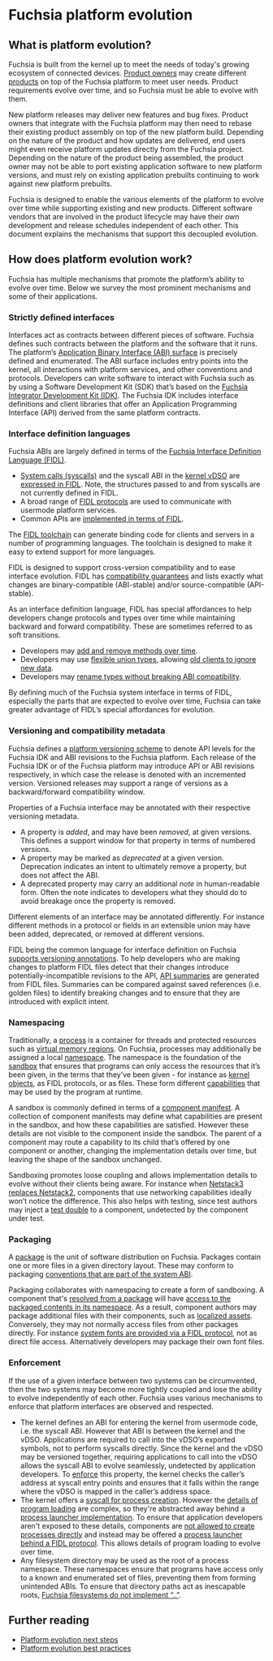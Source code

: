 # Fuchsia platform evolution

## What is platform evolution?

Fuchsia is built from the kernel up to meet the needs of today's growing
ecosystem of connected devices. [Product owners][glossary.product-owner] may
create different [products][glossary.product] on top of the Fuchsia platform to
meet user needs. Product requirements evolve over time, and so Fuchsia must be
able to evolve with them.

New platform releases may deliver new features and bug fixes. Product owners
that integrate with the Fuchsia platform may then need to rebase their existing
product assembly on top of the new platform build. Depending on the nature of
the product and how updates are delivered, end users might even receive platform
updates directly from the Fuchsia project. Depending on the nature of the
product being assembled, the product owner may not be able to port existing
application software to new platform versions, and must rely on existing
application prebuilts continuing to work against new platform prebuilts.

Fuchsia is designed to enable the various elements of the platform to evolve
over time while supporting existing and new products. Different software vendors
that are involved in the product lifecycle may have their own development and
release schedules independent of each other. This document explains the
mechanisms that support this decoupled evolution.

## How does platform evolution work?

Fuchsia has multiple mechanisms that promote the platform’s ability to evolve
over time. Below we survey the most prominent mechanisms and some of their
applications.

### Strictly defined interfaces

Interfaces act as contracts between different pieces of software. Fuchsia
defines such contracts between the platform and the software that it runs. The
platform’s [Application Binary Interface (ABI) surface][fsi-abi-surface] is
precisely defined and enumerated. The ABI surface includes entry points into the
kernel, all interactions with platform services, and other conventions and
protocols. Developers can write software to interact with Fuchsia such as by
using a Software Development Kit (SDK) that’s based on the
[Fuchsia Integrator Development Kit (IDK)][idk]. The Fuchsia IDK includes
interface definitions and client libraries that offer an Application Programming
Interface (API) derived from the same platform contracts.

### Interface definition languages

Fuchsia ABIs are largely defined in terms of the
[Fuchsia Interface Definition Language (FIDL)][fidl].

- [System calls (syscalls)][syscalls] and the syscall ABI in the
  [kernel vDSO][vdso] are [expressed in FIDL][syscall-life]. Note, the
  structures passed to and from syscalls are not currently defined in FIDL.
- A broad range of [FIDL protocols][fidl-reference] are used to communicate with
  usermode platform services.
- Common APIs are [implemented in terms of FIDL][open-life].

The [FIDL toolchain][rfc-0097] can generate binding code for clients and servers
in a number of programming languages. The toolchain is designed to make it easy
to extend support for more languages.

FIDL is designed to support cross-version compatibility and to ease interface
evolution. FIDL has [compatibility guarantees][fidl-compatibility] and lists
exactly what changes are binary-compatible (ABI-stable) and/or source-compatible
(API-stable).

As an interface definition language, FIDL has special affordances to help
developers change protocols and types over time while maintaining backward and
forward compatibility. These are sometimes referred to as soft transitions.

- Developers may [add and remove methods over time][rfc-0021].
- Developers may use [flexible union types][rfc-0061], allowing
  [old clients to ignore new data][rfc-0033].
- Developers may [rename types without breaking ABI compatibility][rfc-0048].

By defining much of the Fuchsia system interface in terms of FIDL, especially
the parts that are expected to evolve over time, Fuchsia can take greater
advantage of FIDL’s special affordances for evolution.

### Versioning and compatibility metadata

Fuchsia defines a [platform versioning scheme][rfc-0002] to denote API levels
for the Fuchsia IDK and ABI revisions to the Fuchsia platform. Each release of
the Fuchsia IDK or of the Fuchsia platform may introduce API or ABI revisions
respectively, in which case the release is denoted with an incremented version.
Versioned releases may support a range of versions as a backward/forward
compatibility window.

Properties of a Fuchsia interface may be annotated with their respective
versioning metadata.

- A property is _added_, and may have been _removed_, at given versions. This
  defines a support window for that property in terms of numbered versions.
- A property may be marked as _deprecated_ at a given version. Deprecation
  indicates an intent to ultimately remove a property, but does not affect the
  ABI.
- A deprecated property may carry an additional _note_ in human-readable form.
  Often the note indicates to developers what they should do to avoid breakage
  once the property is removed.

Different elements of an interface may be annotated differently. For instance
different methods in a protocol or fields in an extensible union may have been
added, deprecated, or removed at different versions.

FIDL being the common language for interface definition on Fuchsia
[supports versioning annotations][rfc-0083]. To help developers who are making
changes to platform FIDL files detect that their changes introduce
potentially-incompatible revisions to the API, [API summaries][rfc-0076] are
generated from FIDL files. Summaries can be compared against saved references
(i.e. golden files) to identify breaking changes and to ensure that they are
introduced with explicit intent.

### Namespacing

Traditionally, a [process] is a container for threads and protected resources
such as [virtual memory regions][vmar]. On Fuchsia, processes may additionally
be assigned a local [namespace][namespaces]. The namespace is the foundation of
the [sandbox] that ensures that programs can only access the resources that it’s
been given, in the terms that they’ve been given - for instance as
[kernel objects][kernel-objects], as FIDL protocols, or as files. These form
different [capabilities] that may be used by the program at runtime.

A sandbox is commonly defined in terms of a
[component manifest][component-manifest]. A collection of component manifests
may define what capabilities are present in the sandbox, and how these
capabilities are satisfied. However these details are not visible to the
component inside the sandbox. The parent of a component may route a capability
to its child that’s offered by one component or another, changing the
implementation details over time, but leaving the shape of the sandbox
unchanged.

Sandboxing promotes loose coupling and allows implementation details to evolve
without their clients being aware. For instance when
[Netstack3 replaces Netstack2][roadmap-netstack3], components that use
networking capabilities ideally won’t notice the difference. This also helps
with testing, since test authors may inject a [test double][test-double] to a
component, undetected by the component under test.

### Packaging

A [package] is the unit of software distribution on Fuchsia. Packages contain
one or more files in a given directory layout. These may conform to packaging
[conventions that are part of the system ABI][fsi-package-conventions].

Packaging collaborates with namespacing to create a form of sandboxing. A
component that's [resolved from a package][package-url] will have
[access to the packaged contents in its namespace][component-data]. As a result,
component authors may package additional files with their components, such as
[localized assets][l10n-packaging]. Conversely, they may not normally access
files from other packages directly. For instance
[system fonts are provided via a FIDL protocol][font-provider-fidl], not as
direct file access. Alternatively developers may package their own font files.

### Enforcement

If the use of a given interface between two systems can be circumvented, then
the two systems may become more tightly coupled and lose the ability to evolve
independently of each other. Fuchsia uses various mechanisms to enforce that
platform interfaces are observed and respected.

- The kernel defines an ABI for entering the kernel from usermode code, i.e. the
  syscall ABI. However that ABI is between the kernel and the vDSO. Applications
  are required to call into the vDSO’s exported symbols, not to perform syscalls
  directly. Since the kernel and the vDSO may be versioned together, requiring
  applications to call into the vDSO allows the syscall ABI to evolve
  seamlessly, undetected by application developers. To
  [enforce][vdso-enforcement] this property, the kernel checks the caller’s
  address at syscall entry points and ensures that it falls within the range
  where the vDSO is mapped in the caller’s address space.
- The kernel offers a [syscall for process creation][zx-process-create]. However
  the [details of program loading][program-loading] are complex, so they're
  abstracted away behind a [process launcher implementation][process-launcher].
  To ensure that application developers aren't exposed to these details,
  components are [not allowed to create processes directly][fsi-job-policy] and
  instead may be offered a
  [process launcher behind a FIDL protocol][process-launcher-fidl]. This allows
  details of program loading to evolve over time.
- Any filesystem directory may be used as the root of a process namespace. These
  namespaces ensure that programs have access only to a known and enumerated set
  of files, preventing them from forming unintended ABIs. To ensure that
  directory paths act as inescapable roots,
  [Fuchsia filesystems do not implement “..”][dotdot].

## Further reading

- [Platform evolution next steps](next-steps.md)
- [Platform evolution best practices](best-practices.md)

[acts]: https://android.googlesource.com/platform/tools/test/connectivity/+/HEAD/acts
[archiveaccessor]: https://fuchsia.dev/reference/fidl/fuchsia.diagnostics#ArchiveAccessor
[build-info]: /docs/development/build/build_information.md
[build-info-old]: https://fuchsia.googlesource.com/fuchsia/+/1b21e5d7b36df3f5dde647684dd321f1aee21372/docs/development/build/build_information.md
[capabilities]: /docs/concepts/components/v2/capabilities/README.md
[cf-design-ambient]: /docs/concepts/components/v2/design_principles.md#no-ambient-authority
[cf-design-isolation]: /docs/concepts/components/v2/design_principles.md#isolation
[cf-intro]: /docs/concepts/components/v2/introduction.md
[cfv2-migration]: /docs/contribute/open_projects/components/migration.md
[cfv2-sys-migration]: /docs/development/components/v2/migration.md
[cfv2-sys-migration-build-info]: /docs/development/components/v2/migration.md#build-info
[cmx-sandbox]: /docs/concepts/components/v1/component_manifests.md#sandbox
[component-data]: /docs/development/components/data.md#hermetic_data_files_with_resource
[component-manifest]: /docs/concepts/components/v2/component_manifests.md
[cpu-trace]: /docs/development/tracing/advanced/recording-a-cpu-performance-trace.md
[cts]: /docs/development/testing/cts/overview.md
[decentralized-product-integration]: /docs/contribute/roadmap/2021/decentralized_product_integration.md
[dotdot]: /docs/concepts/filesystems/dotdot.md
[driver-development]: /docs/development/drivers/developer_guide/driver-development.md
[ffx]: /docs/development/tools/ffx/overview.md
[ffx-component]: /docs/reference/tools/sdk/ffx.md#component
[fidl]: /docs/concepts/fidl/overview.md
[fidl-compatibility]: /docs/development/languages/fidl/guides/compatibility/README.md
[fidl-reference]: https://fuchsia.dev/reference/fidl/
[font-provider-fidl]: https://fuchsia.dev/reference/fidl/fuchsia.fonts#Provider
[fsi-abi-surface]: /docs/concepts/packages/system.md#abi_surfaces
[fsi-job-policy]: /docs/concepts/packages/system.md#job_policy
[fsi-package-conventions]: /docs/concepts/packages/system.md#package_conventions
[fssh]: /docs/reference/tools/sdk/fssh.md
[fx-mem]: https://fuchsia.dev/reference/tools/fx/cmd/mem
[fx-snapshot]: https://fuchsia.dev/reference/tools/fx/cmd/snapshot
[fxb-34556]: https://bugs.fuchsia.dev/p/fuchsia/issues/detail?id=34556
[fxb-36484]: https://bugs.fuchsia.dev/p/fuchsia/issues/detail?id=36484
[fxb-60532]: https://bugs.fuchsia.dev/p/fuchsia/issues/detail?id=60532
[fxb-67858]: https://bugs.fuchsia.dev/p/fuchsia/issues/detail?id=67858
[fxb-82514]: https://bugs.fuchsia.dev/p/fuchsia/issues/detail?id=82514
[fxb-82740]: https://bugs.fuchsia.dev/p/fuchsia/issues/detail?id=82740
[fxb-84117]: https://bugs.fuchsia.dev/p/fuchsia/issues/detail?id=84117
[glossary.product]: /docs/glossary/README.md#product
[glossary.product-owner]: /docs/glossary/README.md#product-owner
[hub]: /docs/concepts/components/v2/hub.md
[idk]: /docs/development/idk/README.md
[inspect]: /docs/development/diagnostics/inspect/README.md
[kernel-objects]: /docs/reference/kernel_objects/objects.md
[l10n-packaging]: /docs/development/internationalization/localization/packaging.md
[logs]: /docs/reference/diagnostics/logs/README.md
[monikers]: /docs/concepts/components/v2/monikers.md
[namespaces]: /docs/concepts/process/namespaces.md
[oot-component-testing]: /docs/contribute/roadmap/2021/oot_component_testing.md
[oot-system-testing]: /docs/contribute/roadmap/2021/oot_system_testing.md
[open-life]: /docs/concepts/filesystems/life_of_an_open.md#fidl
[package]: /docs/concepts/packages/package.md
[package-url]: /docs/concepts/packages/package_url.md
[procargs]: /docs/concepts/process/program_loading.md#the_processargs_protocol
[process]: /docs/reference/kernel_objects/process.md
[process-launcher]: /docs/concepts/process/process_creation.md#fuchsiaprocesslauncher
[process-launcher-fidl]: https://fuchsia.dev/reference/fidl/fuchsia.process#Launcher
[program-loading]: /docs/concepts/process/program_loading.md
[rfc-0002]: /docs/contribute/governance/rfcs/0002_platform_versioning.md
[rfc-0021]: /docs/contribute/governance/rfcs/0021_soft_transitions_methods_add_remove.md
[rfc-0033]: /docs/contribute/governance/rfcs/0033_handling_unknown_fields_strictness.md
[rfc-0048]: /docs/contribute/governance/rfcs/0048_explicit_union_ordinals.md
[rfc-0061]: /docs/contribute/governance/rfcs/0061_extensible_unions.md
[rfc-0076]: /docs/contribute/governance/rfcs/0076_fidl_api_summaries.md
[rfc-0083]: /docs/contribute/governance/rfcs/0083_fidl_versioning.md
[rfc-0097]: /docs/contribute/governance/rfcs/0097_fidl_toolchain.md
[roadmap-netstack3]: /docs/contribute/roadmap/2021/netstack3.md
[sandbox]: /docs/concepts/components/v2/introduction.md#what_is_sandboxing
[sdk-tools]: /docs/reference/tools/sdk/README.md
[selectors]: /docs/reference/diagnostics/selectors.md
[sl4a]: https://android.googlesource.com/platform/external/sl4a/
[sl4f]: /docs/concepts/drivers/driver_development/sl4f.md
[stable-driver-runtime]: /docs/contribute/roadmap/2021/stable_driver_runtime.md
[structured-config]: /docs/contribute/roadmap/2021/structured_configuration.md
[syscall-life]: /docs/concepts/kernel/life_of_a_syscall.md
[syscalls]: /docs/concepts/kernel/concepts.md#system_calls
[test-double]: /docs/contribute/testing/principles.md#test_doubles_stubs_mocks_fakes
[topology]: /docs/concepts/components/v2/topology.md
[tracing]: /docs/concepts/kernel/tracing-system.md
[trf]: /docs/development/testing/components/test_runner_framework.md
[vdso]: /docs/concepts/kernel/vdso.md
[vdso-enforcement]: /docs/concepts/kernel/vdso.md#enforcement
[vmar]: /docs/reference/kernel_objects/vm_address_region.md
[workstation-oot]: /docs/contribute/roadmap/2021/workstation_out_of_tree.md
[zx-object-get-info]: /docs/reference/syscalls/object_get_info.md
[zx-process-create]: /docs/reference/syscalls/process_create.md
